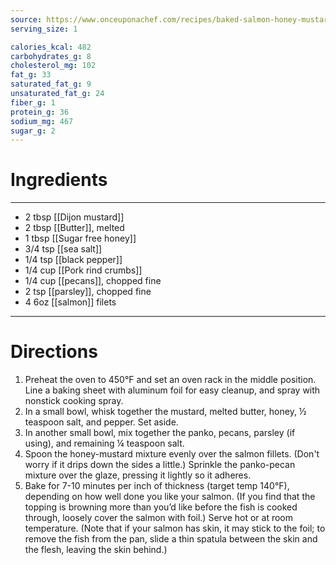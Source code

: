 ```yaml
---
source: https://www.onceuponachef.com/recipes/baked-salmon-honey-mustard-pecan-crust.html
serving_size: 1

calories_kcal: 482
carbohydrates_g: 8
cholesterol_mg: 102
fat_g: 33
saturated_fat_g: 9
unsaturated_fat_g: 24
fiber_g: 1
protein_g: 36
sodium_mg: 467
sugar_g: 2
---
```

# Ingredients
---
- 2 tbsp [[Dijon mustard]]
- 2 tbsp [[Butter]], melted
- 1 tbsp [[Sugar free honey]]
- 3/4 tsp [[sea salt]]
- 1/4 tsp [[black pepper]]
- 1/4 cup [[Pork rind crumbs]]
- 1/4 cup [[pecans]], chopped fine
- 2 tsp [[parsley]], chopped fine
- 4 6oz [[salmon]] filets
---

# Directions
1. Preheat the oven to 450°F and set an oven rack in the middle position. Line a baking sheet with aluminum foil for easy cleanup, and spray with nonstick cooking spray.
2. In a small bowl, whisk together the mustard, melted butter, honey, ½ teaspoon salt, and pepper. Set aside.
3. In another small bowl, mix together the panko, pecans, parsley (if using), and remaining ¼ teaspoon salt.
4. Spoon the honey-mustard mixture evenly over the salmon fillets. (Don't worry if it drips down the sides a little.) Sprinkle the panko-pecan mixture over the glaze, pressing it lightly so it adheres.
5. Bake for 7-10 minutes per inch of thickness (target temp 140°F), depending on how well done you like your salmon. (If you find that the topping is browning more than you’d like before the fish is cooked through, loosely cover the salmon with foil.) Serve hot or at room temperature. (Note that if your salmon has skin, it may stick to the foil; to remove the fish from the pan, slide a thin spatula between the skin and the flesh, leaving the skin behind.)

